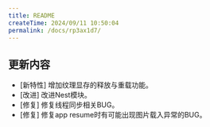 ```yaml
---
title: README
createTime: 2024/09/11 10:50:04
permalink: /docs/rp3ax1d7/
---
```

## 更新内容

* [新特性] 增加纹理显存的释放与重载功能。
* [改进] 改进Nest模块。
* [修复] 修复线程同步相关BUG。
* [修复] 修复app resume时有可能出现图片载入异常的BUG。